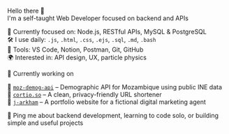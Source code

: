 Hello there 👋  
I'm a self-taught Web Developer focused on backend and APIs

🧠 Currently focused on: Node.js, RESTful APIs, MySQL & PostgreSQL  
🛠️ I use daily: `.js`, `.html`, `.css`, `.ejs`, `.sql`, `.md`, `.bash`  
🔧 Tools: VS Code, Notion, Postman, Git, GitHub  
🌍 Interested in: API design, UX, particle physics  

📌 Currently working on

📁 [`moz-demog-api`](https://github.com/gasparc-101/moz-demog-api) – Demographic API for Mozambique using public INE data  
📁 [`cortio.so`](https://github.com/gasparc-101/cortio.so) – A clean, privacy-friendly URL shortener  
📁 [`j-arkham`](https://github.com/gasparc-101/j-arkham) – A portfolio website for a fictional digital marketing agent

💬 Ping me about backend development, learning to code solo, or building simple and useful projects

